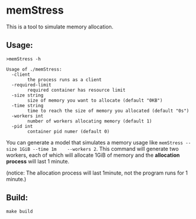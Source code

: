 # memStress

This is a tool to simulate memory allocation.

## Usage:

```
>memStress -h

Usage of ./memStress:
  -client
        the process runs as a client
  -required-limit
        required container has resource limit
  -size string
        size of memory you want to allocate (default "0KB")
  -time string
        time to reach the size of memory you allocated (default "0s")
  -workers int
        number of workers allocating memory (default 1)
  -pid int
        container pid numer (default 0)
```

You can generate a model that simulates a memory usage like `memStress --size 1GiB --time 1m	--workers 2`. This command will generate two workers, each of which will allocate 1GiB of memory and the **allocation process** will last 1 minute.

(notice: The allocation process will last 1minute, not the program runs for 1 minute.)

## Build:

`make build`





